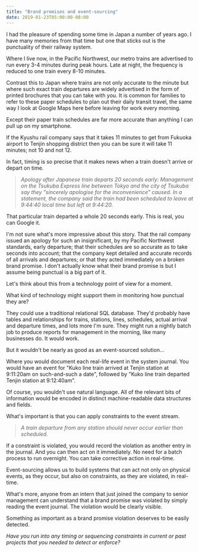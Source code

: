 ```yaml
---
title: "Brand promises and event-sourcing"
date: 2019-01-23T05:00:00-08:00
---
```


I had the pleasure of spending some time in Japan a number of years ago. I have many memories from that time but one that sticks out is the punctuality of their railway system.

Where I live now, in the Pacific Northwest, our metro trains are advertised to run every 3-4 minutes during peak hours. Late at night, the frequency is reduced to one train every 8-10 minutes.

Contrast this to Japan where trains are not only accurate to the minute but where such exact train departures are widely advertised in the form of printed brochures that you can take with you. It is common for families to refer to these paper schedules to plan out their daily transit travel, the same way I look at Google Maps here before leaving for work every morning.

Except their paper train schedules are far more accurate than anything I can pull up on my smartphone.

If the Kyushu rail company says that it takes 11 minutes to get from Fukuoka airport to Tenjin shopping district then you can be sure it will take 11 minutes; not 10 and not 12.

In fact, timing is so precise that it makes news when a train doesn't arrive or depart on time.

> _Apology after Japanese train departs 20 seconds early: Management on the Tsukuba Express line between Tokyo and the city of Tsukuba say they "sincerely apologise for the inconvenience" caused. In a statement, the company said the train had been scheduled to leave at 9:44:40 local time but left at 9:44:20._

That particular train departed a whole 20 seconds early. This is real, you can Google it.

I'm not sure what's more impressive about this story. That the rail company issued an apology for such an insignificant, by my Pacific Northwest standards, early departure; that their schedules are so accurate as to take seconds into account; that the company kept detailed and accurate records of all arrivals and departures; or that they acted immediately on a broken brand promise. I don't actually know what their brand promise is but I assume being punctual is a big part of it.

Let's think about this from a technology point of view for a moment.

What kind of technology might support them in monitoring how punctual they are?

They could use a traditional relational SQL database. They'd probably have tables and relationships for trains, stations, lines, schedules, actual arrival and departure times, and lots more I'm sure. They might run a nightly batch job to produce reports for management in the morning, like many businesses do. It would work.

But it wouldn't be nearly as good as an event-sourced solution...

Where you would document each real-life event in the system journal. You would have an event for "Kuko line train arrived at Tenjin station at 9:11:20am on such-and-such a date", followed by "Kuko line train departed Tenjin station at 9:12:40am".

Of course, you wouldn't use natural language. All of the relevant bits of information would be encoded in distinct machine-readable data structures and fields.

What's important is that you can apply constraints to the event stream.

> _A train departure from any station should never occur earlier than scheduled._

If a constraint is violated, you would record the violation as another entry in the journal. And you can then act on it immediately. No need for a batch process to run overnight. You can take corrective action in real-time.

Event-sourcing allows us to build systems that can act not only on physical events, as they occur, but also on constraints, as they are violated, in real-time.

What's more, anyone from an intern that just joined the company to senior management can understand that a brand promise was violated by simply reading the event journal. The violation would be clearly visible.

Something as important as a brand promise violation deserves to be easily detected.

_Have you run into any timing or sequencing constraints in current or past projects that you needed to detect or enforce?_
